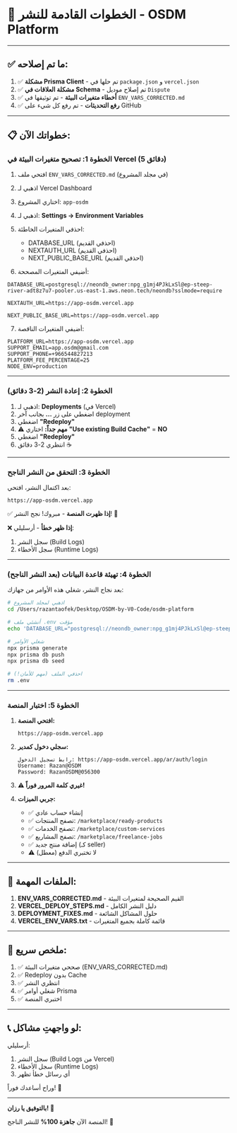 # 🚀 الخطوات القادمة للنشر - OSDM Platform

---

## ✅ ما تم إصلاحه:

1. ✅ **مشكلة Prisma Client** - تم حلها في `package.json` و `vercel.json`
2. ✅ **مشكلة العلاقات في Schema** - تم إصلاح موديل `Dispute`
3. ✅ **أخطاء متغيرات البيئة** - تم توثيقها في `ENV_VARS_CORRECTED.md`
4. ✅ **رفع التحديثات** - تم رفع كل شيء على GitHub

---

## 📋 خطواتك الآن:

### الخطوة 1: تصحيح متغيرات البيئة في Vercel (5 دقائق)

1. افتحي ملف `ENV_VARS_CORRECTED.md` (في مجلد المشروع)
2. اذهبي لـ Vercel Dashboard
3. اختاري المشروع: `app-osdm`
4. اذهبي لـ: **Settings → Environment Variables**
5. احذفي المتغيرات الخاطئة:
   - DATABASE_URL (احذفي القديم)
   - NEXTAUTH_URL (احذفي القديم)
   - NEXT_PUBLIC_BASE_URL (احذفي القديم)

6. أضيفي المتغيرات المصححة:

```
DATABASE_URL=postgresql://neondb_owner:npg_g1mj4PJkLxSl@ep-steep-river-adt8z7u7-pooler.us-east-1.aws.neon.tech/neondb?sslmode=require

NEXTAUTH_URL=https://app-osdm.vercel.app

NEXT_PUBLIC_BASE_URL=https://app-osdm.vercel.app
```

7. أضيفي المتغيرات الناقصة:

```
PLATFORM_URL=https://app-osdm.vercel.app
SUPPORT_EMAIL=app.osdm@gmail.com
SUPPORT_PHONE=+966544827213
PLATFORM_FEE_PERCENTAGE=25
NODE_ENV=production
```

---

### الخطوة 2: إعادة النشر (2-3 دقائق)

1. اذهبي لـ: **Deployments** (في Vercel)
2. اضغطي على زر **...** بجانب آخر deployment
3. اضغطي **"Redeploy"**
4. ⚠️ **مهم جداً:** اختاري **"Use existing Build Cache"** = **NO**
5. اضغطي **"Redeploy"**
6. انتظري 2-3 دقائق ☕

---

### الخطوة 3: التحقق من النشر الناجح

بعد اكتمال النشر، افتحي:

```
https://app-osdm.vercel.app
```

✅ **إذا ظهرت المنصة** - مبروك! نجح النشر! 🎉

❌ **إذا ظهر خطأ** - أرسليلي:
1. سجل النشر (Build Logs)
2. سجل الأخطاء (Runtime Logs)

---

### الخطوة 4: تهيئة قاعدة البيانات (بعد النشر الناجح)

بعد نجاح النشر، شغلي هذه الأوامر من جهازك:

```bash
# اذهبي لمجلد المشروع
cd /Users/razantaofek/Desktop/OSDM-by-V0-Code/osdm-platform

# أنشئي ملف .env مؤقت
echo 'DATABASE_URL="postgresql://neondb_owner:npg_g1mj4PJkLxSl@ep-steep-river-adt8z7u7-pooler.us-east-1.aws.neon.tech/neondb?sslmode=require"' > .env

# شغلي الأوامر
npx prisma generate
npx prisma db push
npx prisma db seed

# احذفي الملف (مهم للأمان!)
rm .env
```

---

### الخطوة 5: اختبار المنصة

1. **افتحي المنصة:**
   ```
   https://app-osdm.vercel.app
   ```

2. **سجلي دخول كمدير:**
   ```
   رابط تسجيل الدخول: https://app-osdm.vercel.app/ar/auth/login
   Username: Razan@OSDM
   Password: RazanOSDM@056300
   ```

3. **⚠️ غيري كلمة المرور فوراً!**

4. **جربي الميزات:**
   - ✅ إنشاء حساب عادي
   - ✅ تصفح المنتجات: `/marketplace/ready-products`
   - ✅ تصفح الخدمات: `/marketplace/custom-services`
   - ✅ تصفح المشاريع: `/marketplace/freelance-jobs`
   - ✅ إضافة منتج جديد (كـ seller)
   - ⚠️ لا تختبري الدفع (معطل)

---

## 📁 الملفات المهمة:

1. **ENV_VARS_CORRECTED.md** - القيم الصحيحة لمتغيرات البيئة
2. **VERCEL_DEPLOY_STEPS.md** - دليل النشر الكامل
3. **DEPLOYMENT_FIXES.md** - حلول المشاكل الشائعة
4. **VERCEL_ENV_VARS.txt** - قائمة كاملة بجميع المتغيرات

---

## 🎯 ملخص سريع:

1. ✅ صححي متغيرات البيئة (ENV_VARS_CORRECTED.md)
2. ✅ Redeploy بدون Cache
3. ✅ انتظري النشر
4. ✅ شغلي أوامر Prisma
5. ✅ اختبري المنصة

---

## 📞 لو واجهتِ مشاكل:

أرسليلي:
1. سجل النشر (Build Logs من Vercel)
2. سجل الأخطاء (Runtime Logs)
3. أي رسائل خطأ تظهر

وراح أساعدك فوراً! 💪

---

**بالتوفيق يا رزان! 🚀**

المنصة الآن **جاهزة 100%** للنشر الناجح! 🎉

